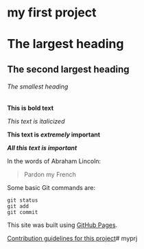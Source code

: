 # my first project


# The largest heading
## The second largest heading
###### The smallest heading

**This is bold text**

*This text is italicized*	

**This text is _extremely_ important**

***All this text is important***

In the words of Abraham Lincoln:

> Pardon my French

Some basic Git commands are:
```
git status
git add
git commit
```

This site was built using [GitHub Pages](https://pages.github.com/).

[Contribution guidelines for this project](docs/CONTRIBUTING.md)# myprj

